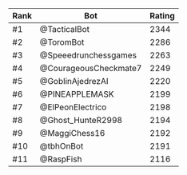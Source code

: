Rank|Bot|Rating
---|---|---
#1|@TacticalBot|2344
#2|@ToromBot|2286
#3|@Speeedrunchessgames|2263
#4|@CourageousCheckmate7|2249
#5|@GoblinAjedrezAI|2220
#6|@PINEAPPLEMASK|2199
#7|@ElPeonElectrico|2198
#8|@Ghost_HunteR2998|2194
#9|@MaggiChess16|2192
#10|@tbhOnBot|2191
#11|@RaspFish|2116
